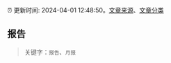 :alarm_clock: 更新时间: 2024-04-01 12:48:50。[文章来源](/README.md)、[文章分类](/TAGS.md)

## 报告


> 关键字：`报告`、`月报`




